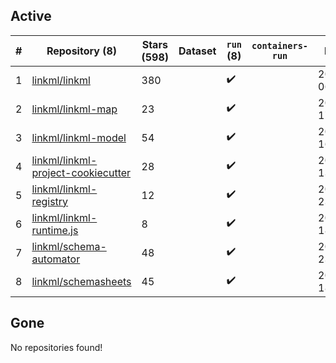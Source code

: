 ## Active
| # | Repository (8) | Stars (598) | Dataset | `run` (8) | `containers-run` | Last Modified |
| --- | --- | --- | --- | --- | --- | --- |
| 1 | [linkml/linkml](https://github.com/linkml/linkml) | 380 |  | :heavy_check_mark: |  | 2025-06-25 06:37:56+00:00 |
| 2 | [linkml/linkml-map](https://github.com/linkml/linkml-map) | 23 |  | :heavy_check_mark: |  | 2025-06-24 17:02:41+00:00 |
| 3 | [linkml/linkml-model](https://github.com/linkml/linkml-model) | 54 |  | :heavy_check_mark: |  | 2025-06-02 16:47:55+00:00 |
| 4 | [linkml/linkml-project-cookiecutter](https://github.com/linkml/linkml-project-cookiecutter) | 28 |  | :heavy_check_mark: |  | 2025-02-13 13:26:22+00:00 |
| 5 | [linkml/linkml-registry](https://github.com/linkml/linkml-registry) | 12 |  | :heavy_check_mark: |  | 2025-06-16 23:44:28+00:00 |
| 6 | [linkml/linkml-runtime.js](https://github.com/linkml/linkml-runtime.js) | 8 |  | :heavy_check_mark: |  | 2023-06-12 18:56:08+00:00 |
| 7 | [linkml/schema-automator](https://github.com/linkml/schema-automator) | 48 |  | :heavy_check_mark: |  | 2025-06-25 23:59:33+00:00 |
| 8 | [linkml/schemasheets](https://github.com/linkml/schemasheets) | 45 |  | :heavy_check_mark: |  | 2025-05-01 18:20:42+00:00 |

## Gone
No repositories found!
